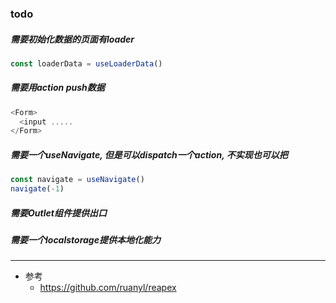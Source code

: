 ### todo

##### 需要初始化数据的页面有loader

```js
const loaderData = useLoaderData()
```

##### 需要用action push数据

```js
<Form>
  <input .....
</Form>
```

##### 需要一个useNavigate, 但是可以dispatch一个action, 不实现也可以把

```js
const navigate = useNavigate()
navigate(-1)
```

##### 需要Outlet组件提供出口

##### 需要一个localstorage提供本地化能力

---

- 参考
  - https://github.com/ruanyl/reapex
